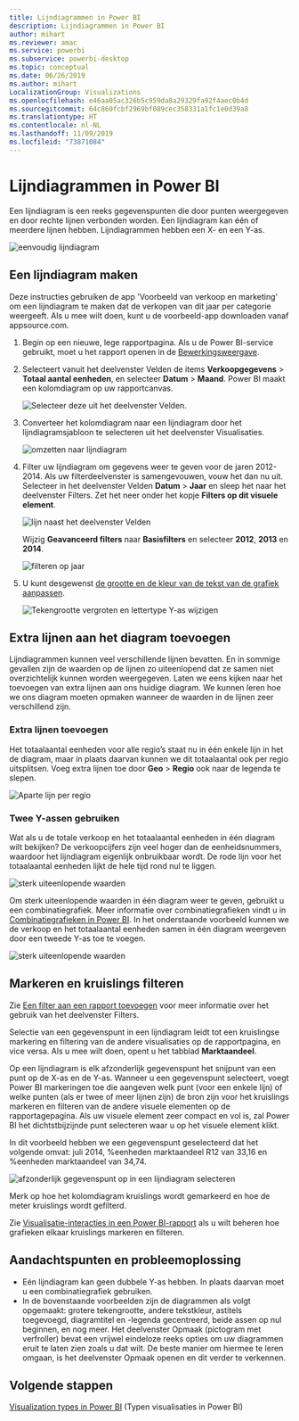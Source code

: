 ```yaml
---
title: Lijndiagrammen in Power BI
description: Lijndiagrammen in Power BI
author: mihart
ms.reviewer: amac
ms.service: powerbi
ms.subservice: powerbi-desktop
ms.topic: conceptual
ms.date: 06/26/2019
ms.author: mihart
LocalizationGroup: Visualizations
ms.openlocfilehash: e46aa05ac326b5c959da8a29329fa92f4aec0b4d
ms.sourcegitcommit: 64c860fcbf2969bf089cec358331a1fc1e0d39a8
ms.translationtype: HT
ms.contentlocale: nl-NL
ms.lasthandoff: 11/09/2019
ms.locfileid: "73871084"
---
```

# <a name="line-charts-in-power-bi"></a>Lijndiagrammen in Power BI
Een lijndiagram is een reeks gegevenspunten die door punten weergegeven en door rechte lijnen verbonden worden. Een lijndiagram kan één of meerdere lijnen hebben. Lijndiagrammen hebben een X- en een Y-as. 

![eenvoudig lijndiagram](media/power-bi-line-charts/power-bi-line.png)

## <a name="create-a-line-chart"></a>Een lijndiagram maken
Deze instructies gebruiken de app 'Voorbeeld van verkoop en marketing' om een lijndiagram te maken dat de verkopen van dit jaar per categorie weergeeft. Als u mee wilt doen, kunt u de voorbeeld-app downloaden vanaf appsource.com.

1. Begin op een nieuwe, lege rapportpagina. Als u de Power BI-service gebruikt, moet u het rapport openen in de [Bewerkingsweergave](../service-interact-with-a-report-in-editing-view.md).

2. Selecteert vanuit het deelvenster Velden de items **Verkoopgegevens** \> **Totaal aantal eenheden**, en selecteer **Datum**  >  **Maand**.  Power BI maakt een kolomdiagram op uw rapportcanvas.

    ![Selecteer deze uit het deelvenster Velden.](media/power-bi-line-charts/power-bi-step1.png)

4. Converteer het kolomdiagram naar een lijndiagram door het lijndiagramsjabloon te selecteren uit het deelvenster Visualisaties. 

    ![omzetten naar lijndiagram](media/power-bi-line-charts/power-bi-convert-to-line.png)
   

4. Filter uw lijndiagram om gegevens weer te geven voor de jaren 2012-2014. Als uw filterdeelvenster is samengevouwen, vouw het dan nu uit. Selecteer in het deelvenster Velden **Datum** \> **Jaar** en sleep het naar het deelvenster Filters. Zet het neer onder het kopje **Filters op dit visuele element**. 
     
    ![lijn naast het deelvenster Velden](media/power-bi-line-charts/power-bi-year-filter.png)

    Wijzig **Geavanceerd filters** naar **Basisfilters** en selecteer **2012**, **2013** en **2014**.

    ![filteren op jaar](media/power-bi-line-charts/power-bi-filter-year.png)

6. U kunt desgewenst [de grootte en de kleur van de tekst van de grafiek aanpassen](power-bi-visualization-customize-title-background-and-legend.md). 

    ![Tekengrootte vergroten en lettertype Y-as wijzigen](media/power-bi-line-charts/power-bi-line-3years.png)

## <a name="add-additional-lines-to-the-chart"></a>Extra lijnen aan het diagram toevoegen
Lijndiagrammen kunnen veel verschillende lijnen bevatten. En in sommige gevallen zijn de waarden op de lijnen zo uiteenlopend dat ze samen niet overzichtelijk kunnen worden weergegeven. Laten we eens kijken naar het toevoegen van extra lijnen aan ons huidige diagram. We kunnen leren hoe we ons diagram moeten opmaken wanneer de waarden in de lijnen zeer verschillend zijn. 

### <a name="add-additional-lines"></a>Extra lijnen toevoegen
Het totaalaantal eenheden voor alle regio’s staat nu in één enkele lijn in het de diagram, maar in plaats daarvan kunnen we dit totaalaantal ook per regio uitsplitsen. Voeg extra lijnen toe door **Geo** > **Regio** ook naar de legenda te slepen.

   ![Aparte lijn per regio](media/power-bi-line-charts/power-bi-line-regions.png)


### <a name="use-two-y-axes"></a>Twee Y-assen gebruiken
Wat als u de totale verkoop en het totaalaantal eenheden in één diagram wilt bekijken? De verkoopcijfers zijn veel hoger dan de eenheidsnummers, waardoor het lijndiagram eigenlijk onbruikbaar wordt. De rode lijn voor het totaalaantal eenheden lijkt de hele tijd rond nul te liggen.

   ![sterk uiteenlopende waarden](media/power-bi-line-charts/power-bi-diverging.png)

Om sterk uiteenlopende waarden in één diagram weer te geven, gebruikt u een combinatiegrafiek. Meer informatie over combinatiegrafieken vindt u in [Combinatiegrafieken in Power BI](power-bi-visualization-combo-chart.md). In het onderstaande voorbeeld kunnen we de verkoop en het totaalaantal eenheden samen in één diagram weergeven door een tweede Y-as toe te voegen. 

   ![sterk uiteenlopende waarden](media/power-bi-line-charts/power-bi-dual-axes.png)

## <a name="highlighting-and-cross-filtering"></a>Markeren en kruislings filteren
Zie [Een filter aan een rapport toevoegen](../power-bi-report-add-filter.md) voor meer informatie over het gebruik van het deelvenster Filters.

Selectie van een gegevenspunt in een lijndiagram leidt tot een kruislingse markering en filtering van de andere visualisaties op de rapportpagina, en vice versa. Als u mee wilt doen, opent u het tabblad **Marktaandeel**.  

Op een lijndiagram is elk afzonderlijk gegevenspunt het snijpunt van een punt op de X-as en de Y-as. Wanneer u een gegevenspunt selecteert, voegt Power BI markeringen toe die aangeven welk punt (voor een enkele lijn) of welke punten (als er twee of meer lijnen zijn) de bron zijn voor het kruislings markeren en filteren van de andere visuele elementen op de rapportagepagina. Als uw visuele element zeer compact en vol is, zal Power BI het dichtstbijzijnde punt selecteren waar u op het visuele element klikt.

In dit voorbeeld hebben we een gegevenspunt geselecteerd dat het volgende omvat: juli 2014, %eenheden marktaandeel R12 van 33,16 en %eenheden marktaandeel van 34,74.

![afzonderlijk gegevenspunt op in een lijndiagram selecteren](media/power-bi-line-charts/power-bi-single-select.png)

Merk op hoe het kolomdiagram kruislings wordt gemarkeerd en hoe de meter kruislings wordt gefilterd.

Zie [Visualisatie-interacties in een Power BI-rapport](../service-reports-visual-interactions.md) als u wilt beheren hoe grafieken elkaar kruislings markeren en filteren.

## <a name="considerations-and-troubleshooting"></a>Aandachtspunten en probleemoplossing
* Eén lijndiagram kan geen dubbele Y-as hebben.  In plaats daarvan moet u een combinatiegrafiek gebruiken.
* In de bovenstaande voorbeelden zijn de diagrammen als volgt opgemaakt: grotere tekengrootte, andere tekstkleur, astitels toegevoegd, diagramtitel en -legenda gecentreerd, beide assen op nul beginnen, en nog meer. Het deelvenster Opmaak (pictogram met verfroller) bevat een vrijwel eindeloze reeks opties om uw diagrammen eruit te laten zien zoals u dat wilt. De beste manier om hiermee te leren omgaan, is het deelvenster Opmaak openen en dit verder te verkennen.

## <a name="next-steps"></a>Volgende stappen

[Visualization types in Power BI](power-bi-visualization-types-for-reports-and-q-and-a.md) (Typen visualisaties in Power BI)


